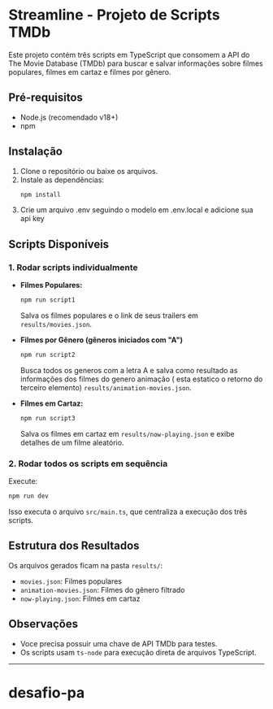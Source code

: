 # Streamline - Projeto de Scripts TMDb

Este projeto contém três scripts em TypeScript que consomem a API do The Movie Database (TMDb) para buscar e salvar informações sobre filmes populares, filmes em cartaz e filmes por gênero.

## Pré-requisitos
- Node.js (recomendado v18+)
- npm

## Instalação
1. Clone o repositório ou baixe os arquivos.
2. Instale as dependências:
   ```bash
   npm install
   ```
3. Crie um arquivo .env seguindo o modelo em .env.local e adicione sua api key

## Scripts Disponíveis

### 1. Rodar scripts individualmente
- **Filmes Populares:**
  ```bash
  npm run script1
  ```
  Salva os filmes populares e o link de seus trailers em `results/movies.json`.

- **Filmes por Gênero (gêneros iniciados com "A")**
  ```bash
  npm run script2
  ```
  Busca todos os generos com a letra A e salva como resultado as informações dos filmes do genero animação ( esta estatico o retorno do terceiro elemento) `results/animation-movies.json`. 

- **Filmes em Cartaz:**
  ```bash
  npm run script3
  ```
  Salva os filmes em cartaz em `results/now-playing.json` e exibe detalhes de um filme aleatório.

### 2. Rodar todos os scripts em sequência
Execute:
```bash
npm run dev
```
Isso executa o arquivo `src/main.ts`, que centraliza a execução dos três scripts.

## Estrutura dos Resultados
Os arquivos gerados ficam na pasta `results/`:
- `movies.json`: Filmes populares
- `animation-movies.json`: Filmes do gênero filtrado
- `now-playing.json`: Filmes em cartaz

## Observações
- Voce precisa possuir uma chave de API TMDb para testes.
- Os scripts usam `ts-node` para execução direta de arquivos TypeScript.
---

# desafio-pa
